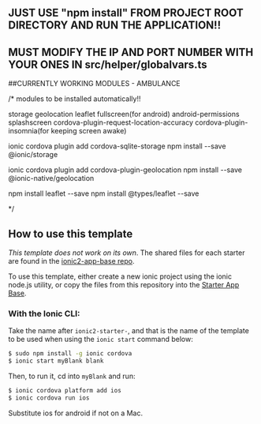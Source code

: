
## JUST USE "npm install" FROM PROJECT ROOT DIRECTORY AND RUN THE APPLICATION!!
## MUST MODIFY THE IP AND PORT NUMBER WITH YOUR ONES IN src/helper/globalvars.ts

##CURRENTLY WORKING MODULES - AMBULANCE

/* modules to be installed automatically!!

storage
geolocation
leaflet
fullscreen(for android)
android-permissions
splashscreen
cordova-plugin-request-location-accuracy
cordova-plugin-insomnia(for keeping screen awake)


ionic cordova plugin add cordova-sqlite-storage
npm install --save @ionic/storage

ionic cordova plugin add cordova-plugin-geolocation
npm install --save @ionic-native/geolocation

npm install leaflet --save
npm install @types/leaflet --save

*/



## How to use this template

*This template does not work on its own*. The shared files for each starter are found in the [ionic2-app-base repo](https://github.com/ionic-team/ionic2-app-base).

To use this template, either create a new ionic project using the ionic node.js utility, or copy the files from this repository into the [Starter App Base](https://github.com/ionic-team/ionic2-app-base).

### With the Ionic CLI:

Take the name after `ionic2-starter-`, and that is the name of the template to be used when using the `ionic start` command below:

```bash
$ sudo npm install -g ionic cordova
$ ionic start myBlank blank
```

Then, to run it, cd into `myBlank` and run:

```bash
$ ionic cordova platform add ios
$ ionic cordova run ios
```

Substitute ios for android if not on a Mac.

